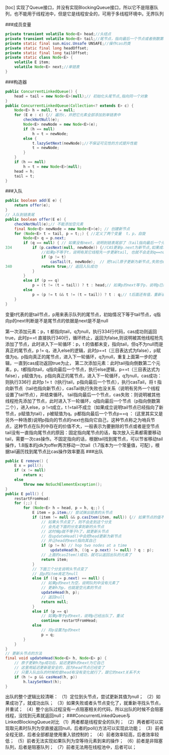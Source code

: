 [toc]
实现了Queue接口，并没有实现BlockingQueue接口，所以它不是阻塞队列，也不能用于线程池中，但是它是线程安全的，可用于多线程环境中。无界队列

###成员变量
```java
private transient volatile Node<E> head;//头结点
private transient volatile Node<E> tail;//尾节点，指向最后一个节点或者倒数第二个节点
private static final sun.misc.Unsafe UNSAFE;//操作cas的类
private static final long headOffset;
private static final long tailOffset;
private static class Node<E> {
    volatile E item;
    volatile Node<E> next;//单链表
}
```
###构造器
```java
public ConcurrentLinkedQueue() {    
    head = tail = new Node<E>(null);// 初始化头尾节点,指向同一个对象
}
public ConcurrentLinkedQueue(Collection<? extends E> c) {
    Node<E> h = null, t = null;    
    for (E e : c) {// 遍历c，并把它元素全部添加到单链表中
        checkNotNull(e);
        Node<E> newNode = new Node<E>(e);
        if (h == null)
            h = t = newNode;
        else {
            t.lazySetNext(newNode);//不保证可见性的方式提升性能
            t = newNode;
        }
    }
    if (h == null)
        h = t = new Node<E>(null);
    head = h;
    tail = t;
}
```
###入队
```java
public boolean add(E e) {
    return offer(e);
}
// 入队到链表尾
public boolean offer(E e) {
    checkNotNull(e);// 不能添加空元素
    final Node<E> newNode = new Node<E>(e); // 创建新节点   
    for (Node<E> t = tail, p = t;;) { //定义了两个变量  t，p，自旋
        Node<E> q = p.next;        
        if (q == null) { // 如果没有next，说明到链表尾部了（tail指向最后一个元素），就入队                        
334         if (p.casNext(null, newNode)) {//CAS更新p.next为新节点,如果成功了,就返回true,如果不成功就自旋
                //如果p不等于t，说明有其它线程先一步更新tail, 也就不会走到q==null这个分支了,p取到的可能是t后面的值
                if (p != t) 
                    casTail(t, newNode);  // 把tail原子更新为新节点,失败也ok（指向倒数第二）
340             return true;// 返回入队成功
            }
        }
        else if (p == q)     
            p = (t != (t = tail)) ? t : head;// 如果p的next等于p，说明p已经被删除了（已经出队了）,重新设置p的值
        else 
            p = (p != t && t != (t = tail)) ? t : q;// t后面还有值，重新设置p的值
    }
}
```
变量t代表的是tail节点，p用来表示队列的尾节点，初始情况下等于tail节点，q指向p的next判断是不是尾节点的依据是next是不是null

第一次添加元素：p，t 都指向tail，q为null，执行334行代码，cas成功则返回true，此时p\==t 直接执行340行，循环终止，返回为false,则说明被其他线程抢先添加了节点，此时进入下一轮循环：p，t 的值都未变，指向tail，但q不为null而是真正的尾节点，p != q，进入else的逻辑，此时p\==t（三目表达式为false），p赋值为q，p指向真正的尾节点，进入下一轮循环，q为null，重复上面第一步的逻辑，一直到cas成功返回true为止，
第二次添加元素：此时tail指向倒数第二个元素，p，t都指向tail，q指向最后一个节点，执行else逻辑，p\==t（三目表达式为false），p赋值为q，p指向真正的尾节点，进入下一轮循环，q为null，cas成功：则执行336行 此时p != t（t执行tail，p指向最后一个节点），执行casTail，将 t 指向新节点（tail也指向新节点），casTail执行失败也没关系（说明有另外一个线程设置了tail节点），并结束循环。 tail指向最后一个节点，cas失败：则说明被其他线程抢先添加了节点，此时进入下一轮循环，q指向最后一个节点（p指向倒数第二个），进入else，p !=t成立，t !=tail不成立（如果成立说明tail节点已经指向了新节点，p赋值为tail），p被赋值为q。p都指向最后一个节点p==q  ： (这里其实又是另外一种场景)说明p指向的节点的next也指向它自己，这种节点称之为哨兵节点，这种节点在队列中存在的价值不大，一般表示为要删除的节点或者是空节点tail没有一直指向尾节点的原因：固定指向尾节点的话，每次放入元素都需要移动tail，需要一次cas操作。不固定指向的话，根据tail找到尾节点，可以节省移动tail操作，1.8版本的jdk为offer两次移动一次tail（1.7版本为一个常量值，可配），根据tail遍历找到尾节点比cas操作效率要高
###出队
```java
public E remove() {
    E x = poll();
    if (x != null)
        return x;
    else
        throw new NoSuchElementException();
}
public E poll() {
    restartFromHead:
    for (;;) {
        for (Node<E> h = head, p = h, q;;) {
            E item = p.item;// 尝试弹出链表的头节点     
            if (item != null && p.casItem(item, null)) {// 如果节点的值不为空，并且将其更新为null成功了
                // 如果头节点变了，则不会走到这个分支
                // 会先走下面的分支拿到新的头节点
                // 这时候p就不等于h了，就更新头节点
                // 在updateHead()中会把head更新为新节点
                // 并让head的next指向其自己
                if (p != h) // hop two nodes at a time
                    updateHead(h, ((q = p.next) != null) ? q : p);
                // 上面的casItem()成功，就可以返回出队的元素了
                return item;
            }
            // 下面三个分支说明头节点变了
            // 且p的item肯定为null
            else if ((q = p.next) == null) {
                // 如果p的next为空，说明队列中没有元素了
                // 更新h为p，也就是空元素的节点
                updateHead(h, p);
                // 返回null
                return null;
            }
            else if (p == q)
                // 如果p等于p的next，说明p已经出队了，重试
                continue restartFromHead;
            else
                // 将p设置为p的next
                p = q;
        }
    }
}
// 更新头节点的方法
final void updateHead(Node<E> h, Node<E> p) {
    // 原子更新h为p成功后，延迟更新h的next为它自己
    // 这里用延迟更新是安全的，因为head节点已经变了
    // 只要入队出队的时候检查head有没有变化就行了，跟它的next关系不大
    if (h != p && casHead(h, p))
        h.lazySetNext(h);
}
```
出队的整个逻辑比较清晰：
（1）定位到头节点，尝试更新其值为null；
（2）如果成功了，就成功出队；
（3）如果失败或者头节点变化了，就重新寻找头节点，并重试；
（4）整个出队过程没有一点阻塞相关的代码，所以出队的时候不会阻塞线程，没找到元素就返回null；
###ConcurrentLinkedQueue与LinkedBlockingQueue对比
（1）两者都是线程安全的队列；
（2）两者都可以实现取元素时队列为空直接返回null，后者的poll()方法可以实现此功能；
（3）前者全程无锁，后者全部都是使用重入锁控制的；
（4）前者效率较高，后者效率较低；
（5）前者无法实现如果队列为空等待元素到来的操作；
（6）前者是非阻塞队列，后者是阻塞队列；
（7）前者无法用在线程池中，后者可以；
